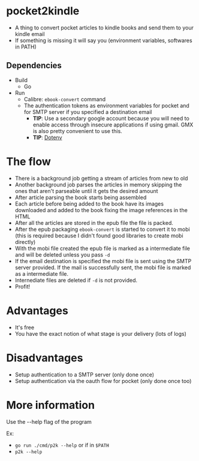 # pocket2kindle
- A thing to convert pocket articles to kindle books and send them to your kindle email
- If something is missing it will say you (environment variables, softwares in PATH)

## Dependencies
- Build
  - Go
- Run
  - Calibre: `ebook-convert` command
  - The authentication tokens as environment variables for pocket and for SMTP server if you specified a destination email
    - **TIP**: Use a secondary google account because you will need to enable access through insecure applications if using gmail. GMX is also pretty convenient to use this.
    - **TIP**: [Dotenv](https://github.com/lucasew/dotenv/)
  
# The flow
- There is a background job getting a stream of articles from new to old
- Another background job parses the articles in memory skipping the ones that aren't parseable until it gets the desired amount
- After article parsing the book starts being assembled
- Each article before being added to the book have its images downloaded and added to the book fixing the image references in the HTML
- After all the articles are stored in the epub file the file is packed.
- After the epub packaging `ebook-convert` is started to convert it to mobi (this is required because I didn't found good libraries to create mobi directly)
- With the mobi file created the epub file is marked as a intermediate file and will be deleted unless you pass `-d`
- If the email destination is specified the mobi file is sent using the SMTP server provided. If the mail is successfully sent, the mobi file is marked as a intermediate file.
- Internediate files are deleted if `-d` is not provided.
- Profit!

# Advantages
- It's free
- You have the exact notion of what stage is your delivery (lots of logs)

# Disadvantages
- Setup authentication to a SMTP server (only done once)
- Setup authentication via the oauth flow for pocket (only done once too)

# More information
Use the --help flag of the program

Ex:
- `go run ./cmd/p2k --help` or if in `$PATH`
- `p2k --help`
